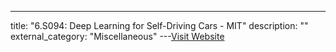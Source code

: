---
title: "6.S094: Deep Learning for Self-Driving Cars - MIT"
description: ""
external_category: "Miscellaneous"
---[Visit Website](https://www.youtube.com/playlist?list=PLrAXtmErZgOeiKm4sgNOknGvNjby9efdf)

